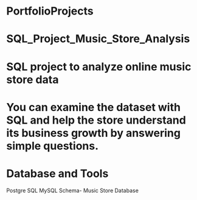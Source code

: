 # PortfolioProjects

# SQL_Project_Music_Store_Analysis
# SQL project to analyze online music store data

# You can examine the dataset with SQL and help the store understand its business growth by answering simple questions.

# Database and Tools

Postgre SQL
MySQL
Schema- Music Store Database
